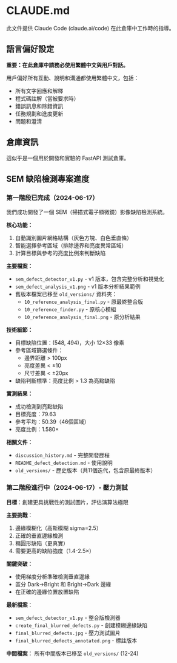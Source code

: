 # CLAUDE.md

此文件提供 Claude Code (claude.ai/code) 在此倉庫中工作時的指導。

## 語言偏好設定

**重要：在此倉庫中請務必使用繁體中文與用戶對話。**

用戶偏好所有互動、說明和溝通都使用繁體中文，包括：
- 所有文字回應和解釋
- 程式碼註解（當被要求時）
- 錯誤訊息和除錯資訊
- 任務規劃和進度更新
- 問題和澄清

## 倉庫資訊

這似乎是一個用於開發和實驗的 FastAPI 測試倉庫。

## SEM 缺陷檢測專案進度

### 第一階段已完成（2024-06-17）

我們成功開發了一個 SEM（掃描式電子顯微鏡）影像缺陷檢測系統。

**核心功能：**
1. 自動識別圖片網格結構（灰色方塊、白色垂直條）
2. 智能選擇參考區域（排除邊界和亮度異常區域）
3. 計算目標與參考的亮度比例來判斷缺陷

**主要檔案：**
- `sem_defect_detector_v1.py` - v1 版本，包含完整分析和視覺化
- `sem_defect_analysis_v1.png` - v1 版本分析結果範例
- 舊版本檔案已移至 `old_versions/` 資料夾：
  - `10_reference_analysis_final.py` - 原最終整合版
  - `10_reference_finder.py` - 原核心模組
  - `10_reference_analysis_final.png` - 原分析結果

**技術細節：**
- 目標缺陷位置：(548, 494)，大小 12×33 像素
- 參考區域篩選條件：
  - 邊界距離 > 100px
  - 亮度差異 < ±10
  - 尺寸差異 < ±20px
- 缺陷判斷標準：亮度比例 > 1.3 為亮點缺陷

**實測結果：**
- 成功檢測到亮點缺陷
- 目標亮度：79.63
- 參考平均：50.39（46個區域）
- 亮度比例：1.580×

**相關文件：**
- `discussion_history.md` - 完整開發歷程
- `README_defect_detection.md` - 使用說明
- `old_versions/` - 歷史版本（共11個迭代，包含原最終版本）

### 第二階段進行中（2024-06-17）- 壓力測試

**目標**：創建更具挑戰性的測試圖片，評估演算法極限

**主要挑戰**：
1. 邊緣模糊化（高斯模糊 sigma=2.5）
2. 正確的垂直邊緣檢測
3. 橢圓形缺陷（更真實）
4. 需要更高的缺陷強度（1.4-2.5×）

**關鍵突破**：
- 使用梯度分析準確檢測垂直邊緣
- 區分 Dark→Bright 和 Bright→Dark 邊緣
- 在正確的邊緣位置放置缺陷

**最新檔案**：
- `sem_defect_detector_v1.py` - 整合版檢測器
- `create_final_blurred_defects.py` - 創建模糊邊緣缺陷
- `final_blurred_defects.jpg` - 壓力測試圖片
- `final_blurred_defects_annotated.png` - 標註版本

**中間檔案**：
所有中間版本已移至 `old_versions/` (12-24)